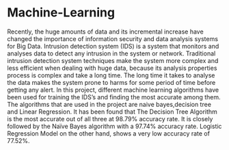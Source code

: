 # Machine-Learning
Recently, the huge amounts of data and its incremental increase have changed the importance of information security and data analysis systems for Big Data. Intrusion detection system (IDS) is a system that monitors and analyses data to detect any intrusion in the system or network. Traditional intrusion detection system techniques make the system more complex and less efficient when dealing with huge data, because its analysis properties process is complex and take a long time. The long time it takes to analyse the data makes the system prone to harms for some period of time before getting any alert. In this project, different machine learning algorithms have been used  for training the IDS’s and finding the most accurate among them. 
The algorithms that are used in the project are naive bayes,decision tree and Linear Regression.
It has been found that The Decision Tree Algorithm is the most accurate out of all three at 98.79% accuracy rate. It is closely followed by the Naïve Bayes algorithm with a 97.74% accuracy rate. Logistic Regression Model on the other hand, shows a very low accuracy rate of 77.52%. 
